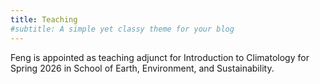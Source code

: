 ```yaml
---
title: Teaching
#subtitle: A simple yet classy theme for your blog
---
```


Feng is appointed as teaching adjunct for Introduction to Climatology for Spring 2026 in School of Earth, Environment, and Sustainability.
